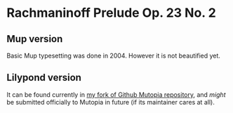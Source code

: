 Rachmaninoff Prelude Op. 23 No. 2
=================================

Mup version
-----------
Basic Mup typesetting was done in 2004. However it is not beautified yet.

Lilypond version
----------------
It can be found currently in [my fork of Github Mutopia repository](https://github.com/abelcheung/The-Mutopia-Project/tree/rachmaninoff-prelude23-02/ftp/RachmaninoffS), and *might* be submitted officially to Mutopia in future (if its maintainer cares at all).
